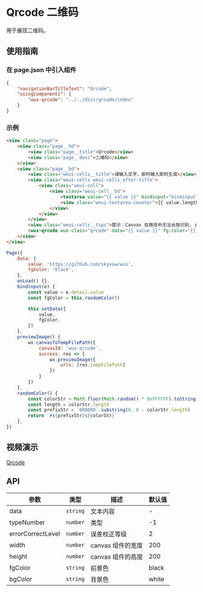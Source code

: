 # Qrcode 二维码

用于展现二维码。

## 使用指南

### 在 page.json 中引入组件

```json
{
    "navigationBarTitleText": "Qrcode",
    "usingComponents": {
        "wux-qrcode": "../../dist/qrcode/index"
    }
}
```

### 示例

```html
<view class="page">
    <view class="page__hd">
        <view class="page__title">Qrcode</view>
        <view class="page__desc">二维码</view>
    </view>
    <view class="page__bd">
        <view class="weui-cells__title">请输入文字，即时输入即时生成</view>
        <view class="weui-cells weui-cells_after-title">
            <view class="weui-cell">
                <view class="weui-cell__bd">
                    <textarea value="{{ value }}" bindinput="bindinput" class="weui-textarea" placeholder="支持文本、网址和电子邮箱" style="height: 4.2em" maxlength="300" />
                    <view class="weui-textarea-counter">{{ value.length }}/300</view>
                </view>
            </view>
        </view>
        <view class="weui-cells__tips">提示：Canvas 在微信中无法长按识别, 点击图片进入保存页面长按图片可以保存</view>
        <wux-qrcode wux-class="qrcode" data="{{ value }}" fg-color="{{ fgColor }}" width="200" height="200" bind:tap="previewImage" />
    </view>
</view>
```

```js
Page({
    data: {
        value: 'https://github.com/skyvow/wux',
        fgColor: 'black',
    },
    onLoad() {},
    bindinput(e) {
        const value = e.detail.value
        const fgColor = this.randomColor()

        this.setData({
            value,
            fgColor,
        })
    },
    previewImage() {
        wx.canvasToTempFilePath({
            canvasId: 'wux-qrcode',
            success: res => {
                wx.previewImage({
                    urls: [res.tempFilePath]
                })
            }
        })
    },
    randomColor() {
        const colorStr = Math.floor(Math.random() * 0xFFFFFF).toString(16).toUpperCase()
        const length = colorStr.length
        const prefixStr = `000000`.substring(0, 6 - colorStr.length)
        return `#${prefixStr}${colorStr}`
    },
})
```

## 视频演示

[Qrcode](./_media/qrcode.mp4 ':include :type=iframe width=375px height=667px')

## API

| 参数 | 类型 | 描述 | 默认值 |
| --- | --- | --- | --- |
| data | <code>string</code> | 文本内容 | - |
| typeNumber | <code>number</code> | 类型 | -1 |
| errorCorrectLevel | <code>number</code> | 误差校正等级 | 2 |
| width | <code>number</code> | canvas 组件的宽度 | 200 |
| height | <code>number</code> | canvas 组件的高度 | 200 |
| fgColor | <code>string</code> | 前景色 | black |
| bgColor | <code>string</code> | 背景色 | white |